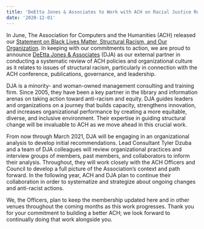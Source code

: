 ```yaml
---
title: 'DeEtta Jones & Associates to Work with ACH on Racial Justice Review'
date: '2020-12-01'
---
```

In June, The Association for Computers and the Humanities (ACH) released our [Statement on Black Lives Matter, Structural Racism, and Our Organization](https://ach.org/ach-statement-on-black-lives-matter-structural-racism-and-our-organization/). In keeping with our commitments to action, we are proud to announce [DeEtta Jones &amp; Associates](https://www.deettajones.com) (DJA) as our external partner in conducting a systematic review of ACH policies and organizational culture as it relates to issues of structural racism, particularly in connection with the ACH conference, publications, governance, and leadership.

DJA is a minority- and woman-owned management consulting and training firm. Since 2005, they have been a key partner in the library and information arenas on taking action toward anti-racism and equity. DJA guides leaders and organizations on a journey that builds capacity, strengthens innovation, and increases organizational performance by creating a more equitable, diverse, and inclusive environment. Their expertise in guiding structural change will be invaluable to ACH as we move ahead in this crucial work.

From now through March 2021, DJA will be engaging in an organizational analysis to develop initial recommendations. Lead Consultant Tyler Dzuba and a team of DJA colleagues will review organizational practices and interview groups of members, past members, and collaborators to inform their analysis. Throughout, they will work closely with the ACH Officers and Council to develop a full picture of the Association’s context and path forward. In the following year, ACH and DJA plan to continue their collaboration in order to systematize and strategize about ongoing changes and anti-racist actions.

We, the Officers, plan to keep the membership updated here and in other venues throughout the coming months as this work progresses. Thank you for your commitment to building a better ACH; we look forward to continually doing that work alongside you.